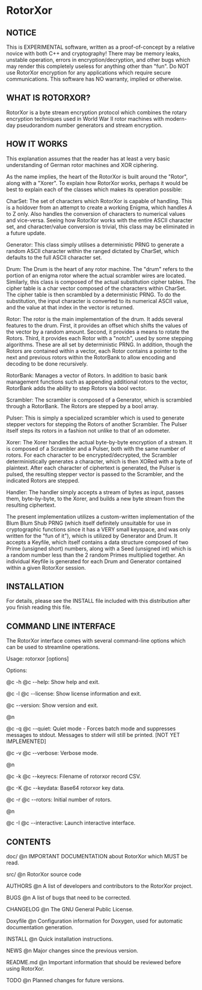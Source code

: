 RotorXor
========


NOTICE
------
  This is EXPERIMENTAL software, written as a proof-of-concept by a
  relative novice with both C++ and cryptography!  There may be memory
  leaks, unstable operation, errors in encryption/decryption, and other
  bugs which may render this completely useless for anything other than
  "fun".  Do NOT use RotorXor encryption for any applications which
  require secure communications.  This software has NO warranty, implied
  or otherwise.


WHAT IS ROTORXOR?
-----------------
  RotorXor is a byte stream encryption protocol which combines the
  rotary encryption techniques used in World War II rotor machines with
  modern-day pseudorandom number generators and stream encryption.


HOW IT WORKS
------------
  This explanation assumes that the reader has at least a very basic
  understanding of German rotor machines and XOR ciphering.

  As the name implies, the heart of the RotorXor is built around the
  "Rotor", along with a "Xorer".  To explain how RotorXor works, perhaps
  it would be best to explain each of the classes which makes its
  operation possible:

  CharSet: The set of characters which RotorXor is capable of handling.
  This is a holdover from an attempt to create a working Enigma, which
  handles A to Z only.  Also handles the conversion of characters to
  numerical values and vice-versa.  Seeing how RotorXor works with the
  entire ASCII character set, and character/value conversion is trivial,
  this class may be eliminated in a future update.

  Generator: This class simply utilises a deterministic PRNG to generate
  a random ASCII character within the ranged dictated by CharSet, which
  defaults to the full ASCII character set.

  Drum: The Drum is the heart of any rotor machine.  The "drum" refers
  to the portion of an enigma rotor where the actual scrambler wires are
  located.  Similarly, this class is composed of the actual substitution
  cipher tables.  The cipher table is a char vector composed of the
  characters within CharSet.  The cipher table is then scrambled by a
  deterministic PRNG.  To do the substitution, the input character is
  converted to its numerical ASCII value, and the value at that index in
  the vector is returned.

  Rotor: The rotor is the main implementation of the drum.  It adds
  several features to the drum.  First, it provides an offset which
  shifts the values of the vector by a random amount.  Second, it
  provides a means to rotate the Rotors.  Third, it provides each Rotor
  with a "notch", used by some stepping algorithms.  These are all set
  by deterministic PRNG.  In addition, though the Rotors are contained
  within a vector, each Rotor contains a pointer to the next and
  previous rotors within the RotorBank to allow encoding and decoding to
  be done recursively.

  RotorBank: Manages a vector of Rotors.  In addition to basic bank
  management functions such as appending additional rotors to the
  vector, RotorBank adds the ability to step Rotors via bool vector.

  Scrambler: The scrambler is composed of a Generator, which is
  scrambled through a RotorBank.  The Rotors are stepped by a bool
  array.

  Pulser: This is simply a specialized scrambler which is used to
  generate stepper vectors for stepping the Rotors of another Scrambler.
  The Pulser itself steps its rotors in a fashion not unlike to that of
  an odometer.

  Xorer: The Xorer handles the actual byte-by-byte encryption of a
  stream.  It is composed of a Scrambler and a Pulser, both with the
  same number of rotors.  For each character to be encrypted/decrypted,
  the Scrambler deterministically generates a character, which is then
  XORed with a byte of plaintext.  After each character of ciphertext is
  generated, the Pulser is pulsed, the resulting stepper vector is
  passed to the Scrambler, and the indicated Rotors are stepped.

  Handler: The handler simply accepts a stream of bytes as input, passes
  them, byte-by-byte, to the Xorer, and builds a new byte stream from
  the resulting ciphertext.

  The present implementation utilizes a custom-written implementation of
  the Blum Blum Shub PRNG (which itself definitely unsuitable for use in
  cryptographic functions since it has a VERY small keyspace, and was
  only written for the "fun of it"), which is utilized by Generator and
  Drum.  It accepts a Keyfile, which itself contains a data structure
  composed of two Prime (unsigned short) numbers, along with a Seed
  (unsigned int) which is a random number less than the 2 random Primes
  multiplied together.  An individual Keyfile is generated for each Drum
  and Generator contained within a given RotorXor session.

INSTALLATION
------------
  For details, please see the INSTALL file included with this
  distribution after you finish reading this file.

COMMAND LINE INTERFACE
----------------------
  The RotorXor interface comes with several command-line options
  which can be used to streamline operations.

  Usage: rotorxor [options]

  Options:

  @c -h	@c \--help:		Show help and exit.

  @c -l	@c \--license:		Show license information and exit.

  @c \--version:		Show version and exit.

  @n

  @c -q	@c \--quiet:		Quiet mode - Forces batch mode and suppresses
				messages to stdout.  Messages to stderr will
				still be printed. [NOT YET IMPLEMENTED]

  @c -v @c \--verbose:		Verbose mode.

  @n

  @c -k	@c \--keyrecs:		Filename of rotorxor record CSV.

  @c -K	@c \--keydata:		Base64 rotorxor key data.

  @c -r	@c \--rotors:		Initial number of rotors.

  @n

  @c -I	@c \--interactive:	Launch interactive interface.

CONTENTS
--------

doc/
@n  IMPORTANT DOCUMENTATION about RotorXor which MUST be read.

src/
@n  RotorXor source code

AUTHORS
@n  A list of developers and contributors to the RotorXor project.

BUGS
@n  A list of bugs that need to be corrected.

CHANGELOG
@n  The GNU General Public License.

Doxyfile
@n  Configuration information for Doxygen, used for automatic
  documentation generation.

INSTALL
@n  Quick installation instructions.

NEWS
@n  Major changes since the previous version.

README.md
@n  Important information that should be reviewed before using
  RotorXor.

TODO
@n  Planned changes for future versions.
